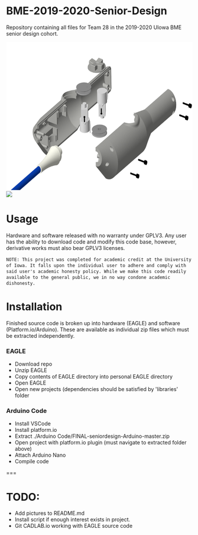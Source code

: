 BME-2019-2020-Senior-Design
=============================
Repository containing all files for Team 28 in the 2019-2020 UIowa BME senior design cohort.

<img src="https://github.com/michaelpass/BME-2019-2020-Senior-Design/blob/master/Final%20Design%20Images/Handle/Explode2.PNG" width="600" height="400"></img> <img src="https://github.com/michaelpass/BME-2019-2020-Senior-Design/blob/master/Final%20Design%20Images/Electronics/MainControlBoardCircluit.png" height="400"></img>


# Usage
Hardware and software released with no warranty under GPLV3. 
Any user has the ability to download code and modify this code base, however, derivative works must also bear GPLV3 licenses.

```
NOTE: This project was completed for academic credit at the University of Iowa. It falls upon the individual user to adhere and comply with
said user's academic honesty policy. While we make this code readily available to the general public, we in no way condone academic dishonesty.
```


# Installation
Finished source code is broken up into hardware (EAGLE) and software (Platform.io/Arduino).
These are available as individual zip files which must be extracted independently.



### EAGLE
- Download repo
- Unzip EAGLE
- Copy contents of EAGLE directory into personal EAGLE directory
- Open EAGLE
- Open new projects (dependencies should be satisfied by 'libraries' folder



### Arduino Code
- Install VSCode
- Install platform.io
- Extract ./Arduino Code/FINAL-seniordesign-Arduino-master.zip
- Open project with platform.io plugin (must navigate to extracted folder above)
- Attach Arduino Nano
- Compile code


===

# TODO:
- Add pictures to README.md
- Install script if enough interest exists in project.
- Git CADLAB.io working with EAGLE source code
